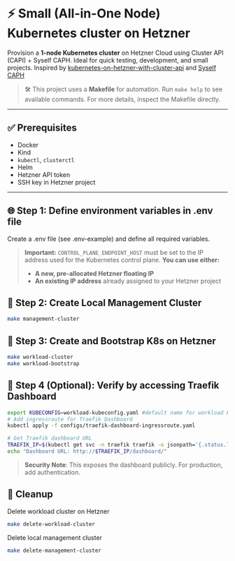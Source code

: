 # ⚡ Small (All-in-One Node) Kubernetes cluster on Hetzner

Provision a **1-node Kubernetes cluster** on Hetzner Cloud using Cluster API (CAPI) + Syself CAPH. Ideal for quick testing, development, and small projects. Inspired by [kubernetes-on-hetzner-with-cluster-api](https://community.hetzner.com/tutorials/kubernetes-on-hetzner-with-cluster-api) and [Syself CAPH](https://syself.com/docs/caph/getting-started/introduction)

> 🛠️ This project uses a **Makefile** for automation. Run `make help` to see available commands.
> For more details, inspect the Makefile directly.

---

## ✅ Prerequisites

- Docker
- Kind
- `kubectl`, `clusterctl`
- Helm
- Hetzner API token
- SSH key in Hetzner project

---

## 🌐 Step 1: Define environment variables in .env file
Create a .env file (see .env-example) and define all required variables.

> **Important:**
> `CONTROL_PLANE_ENDPOINT_HOST` must be set to the IP address used for the Kubernetes control plane.
> **You can use either:**
> - **A new, pre-allocated Hetzner floating IP**
> - **An existing IP address** already assigned to your Hetzner project


## 🧰 Step 2: Create Local Management Cluster

```bash
make management-cluster
```

## 🚀 Step 3: Create and Bootstrap K8s on Hetzner
```bash
make workload-cluster
make workload-bootstrap
```

## 🧪 Step 4 (Optional): Verify by accessing Traefik Dashboard
```bash
export KUBECONFIG=workload-kubeconfig.yaml #default name for workload kubeconfig
# Add ingressroute for Traefik Dashboard
kubectl apply -f configs/traefik-dashboard-ingressroute.yaml

# Get Traefik dashboard URL
TRAEFIK_IP=$(kubectl get svc -n traefik traefik -o jsonpath='{.status.loadBalancer.ingress[0].ip}')
echo "Dashboard URL: http://$TRAEFIK_IP/dashboard/"
```

> **Security Note**: This exposes the dashboard publicly. For production, add authentication.



## 🧹 Cleanup

Delete workload cluster on Hetzner
```bash
make delete-workload-cluster
```

Delete local management cluster
```bash
make delete-management-cluster
```
